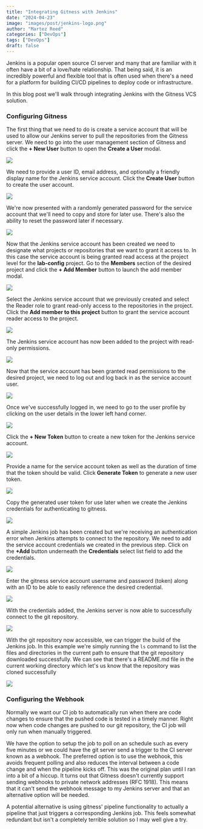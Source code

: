 ```yaml
---
title: "Integrating Gitness with Jenkins"
date: "2024-04-23"
image: "images/post/jenkins-logo.png"
author: "Martez Reed"
categories: ["DevOps"]
tags: ["DevOps"]
draft: false
---
```

Jenkins is a popular open source CI server and many that are familiar with it often have a bit of a love/hate relationship. That being said, it is an incredibly powerful and flexible tool that is often used when there's a need for a platform for building CI/CD pipelines to deploy code or infrastructure.

In this blog post we'll walk through integrating Jenkins with the Gitness VCS solution.

### Configuring Gitness

The first thing that we need to do is create a service account that will be used to allow our Jenkins server to pull the repositories from the Gitness server. We need to go into the user management section of Gitness and click the **+ New User** button to open the **Create a User** modal.

![](integrating-jenkins-with-gitness-user-management.png)

We need to provide a user ID, email address, and optionally a friendly display name for the Jenkins service account. Click the **Create User** button to create the user account.

![](integrating-jenkins-with-gitness-create-user.png)

We're now presented with a randomly generated password for the service account that we'll need to copy and store for later use. There's also the ability to reset the password later if necessary.

![](integrating-jenkins-with-gitness-user-password.png)

Now that the Jenkins service account has been created we need to designate what projects or repositories that we want to grant it access to. In this case the service account is being granted read access at the project level for the **lab-config** project. Go to the **Members** section of the desired project and click the **+ Add Member** button to launch the add member modal.

![](integrating-jenkins-with-gitness-project-members.png)

Select the Jenkins service account that we previously created and select the Reader role to grant read-only access to the repositories in the project. Click the **Add member to this project** button to grant the service account reader access to the project.

![](integrating-jenkins-with-gitness-project-add-members.png)

The Jenkins service account has now been added to the project with read-only permissions. 

![](integrating-jenkins-with-gitness-added-member.png)

Now that the service account has been granted read permissions to the desired project, we need to log out and log back in as the service account user.

![](integrating-jenkins-with-gitness-account-sign-in.png)

Once we've successfully logged in, we need to go to the user profile by clicking on the user details in the lower left hand corner.

![](integrating-jenkins-with-gitness-user-landing-page.png)

Click the **+ New Token** button to create a new token for the Jenkins service account.

![](integrating-jenkins-with-gitness-user-details.png)

Provide a name for the service account token as well as the duration of time that the token should be valid. Click **Generate Token** to generate a new user token.

![](integrating-jenkins-with-gitness-generate-token.png)

Copy the generated user token for use later when we create the Jenkins credentials for authenticating to gitness.

![](integrating-jenkins-with-gitness-token.png)

A simple Jenkins job has been created but we're receiving an authentication error when Jenkins attempts to connect to the repository. We need to add the service account credentials we created in the previous step. Click on the **+Add** button underneath the **Credentials** select list field to add the credentials.

![](integrating-jenkins-with-gitness-unauthenticated-job.png)

Enter the gitness service account username and password (token) along with an ID to be able to easily reference the desired credential.

![](integrating-jenkins-with-gitness-jenkins-credentials.png)

With the credentials added, the Jenkins server is now able to successfully connect to the git repository.

![](integrating-jenkins-with-gitness-authenticated-job.png)

With the git repository now accessible, we can trigger the build of the Jenkins job. In this example we're simply running the `ls` command to list the files and directories in the current path to ensure that the git repository downloaded successfully. We can see that there's a README.md file in the current working directory which let's us know that the repository was cloned successfully

![](integrating-jenkins-with-gitness-job-output.png)


### Configuring the Webhook

Normally we want our CI job to automatically run when there are code changes to ensure that the pushed code is tested in a timely manner. Right now when code changes are pushed to our git repository, the CI job will only run when manually triggered. 

We have the option to setup the job to poll on an schedule such as every five minutes or we could have the git server send a trigger to the CI server known as a webhook. The preferred option is to use the webhook, this avoids frequent polling and also reduces the interval between a code change and when the pipeline kicks off. This was the original plan until I ran into a bit of a hiccup. It turns out that Gitness doesn't currently support sending webhooks to private network addresses (RFC 1918). This means that it can't send the webhook message to my Jenkins server and that an alternative option will be needed.

A potential alternative is using gitness' pipeline functionality to actually a pipeline that just triggers a corresponding Jenkins job. This feels somewhat redundant but isn't a completely terrible solution so I may well give a try.

